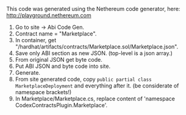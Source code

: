 ﻿This code was generated using the Nethereum code generator, here: http://playground.nethereum.com

1. Go to site -> Abi Code Gen.
1. Contract name = "Marketplace".
1. In container, get "/hardhat/artifacts/contracts/Marketplace.sol/Marketplace.json".
1. Save only ABI section as new JSON. (top-level is a json array.)
1. From original JSON get byte code.
1. Put ABI JSON and byte code into site.
1. Generate.
1. From site generated code, copy `public partial class MarketplaceDeployment` and everything after it. (be considerate of namespace brackets!)
1. In Marketplace/Marketplace.cs, replace content of 'namespace CodexContractsPlugin.Marketplace'.



